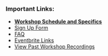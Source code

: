 
### Important Links:
- **[Workshop Schedule and Specifics]()**
- [Sign Up Form](https://forms.gle/WQZsUUWP3knJTzY9A) 
- [FAQ](./FAQ.md) 
- [Eventbrite Links](https://www.eventbrite.com/o/programequity-34235445241)
- [View Past Workshop Recordings](https://www.notion.so/4635b099f414404d929a08255ecdc4f0?v=ce200b1933234aa0b0dddfb1ee714cf7)

